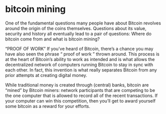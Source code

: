 # bitcoin mining
One of the fundamental questions many people have about Bitcoin revolves around the origin of the coins themselves. Questions about its value, security and history all eventually lead to a pair of questions: Where do bitcoin come from and what is bitcoin mining?

“PROOF OF WORK”
If you’ve heard of Bitcoin, there’s a chance you may have also seen the phrase “ proof of work ” thrown around. This process is at the heart of Bitcoin’s ability to work as intended and is what allows the decentralized network of computers running Bitcoin to stay in sync with each other. In fact, this invention is what really separates Bitcoin from any prior attempts at creating digital money.

While traditional money is created through (central) banks, bitcoin are “mined” by Bitcoin miners: network participants that are competing to be the one computer that is allowed to record all of the recent transactions. If your computer can win this competition, then you’ll get to award yourself some bitcoin as a reward for your efforts.
